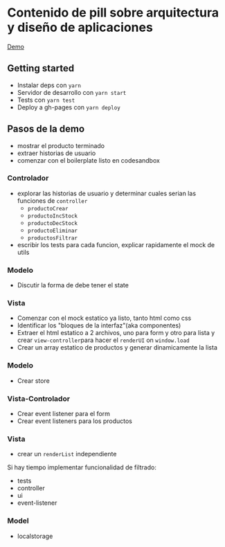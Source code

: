 # Contenido de pill sobre arquitectura y diseño de aplicaciones

[Demo](https://merunga.github.io/product-list-vanillajs/)

## Getting started

- Instalar deps con `yarn`
- Servidor de desarrollo con `yarn start`
- Tests con `yarn test`
- Deploy a gh-pages con `yarn deploy`

## Pasos de la demo
- mostrar el producto terminado
- extraer historias de usuario 
- comenzar con el boilerplate listo en codesandbox

### Controlador
- explorar las historias de usuario y determinar cuales serian las funciones de `controller`
  - `productoCrear`
  - `productoIncStock`
  - `productoDecStock`
  - `productoEliminar`
  - `productosFiltrar`
- escribir los tests para cada funcion, explicar rapidamente el mock de utils

### Modelo
- Discutir la forma de debe tener el state

### Vista
- Comenzar con el mock estatico ya listo, tanto html como css
- Identificar los "bloques de la interfaz"(aka componentes)
- Extraer el html estatico a 2 archivos, uno para form y otro para lista y crear `view-controller`para hacer el `renderUI` on `window.load`
- Crear un array estatico de productos y generar dinamicamente la lista

### Modelo
- Crear store

### Vista-Controlador
- Crear event listener para el form
- Crear event listeners para los productos

### Vista
- crear un `renderList` independiente

Si hay tiempo implementar funcionalidad de filtrado:
- tests
- controller
- ui
- event-listener

### Model
- localstorage
